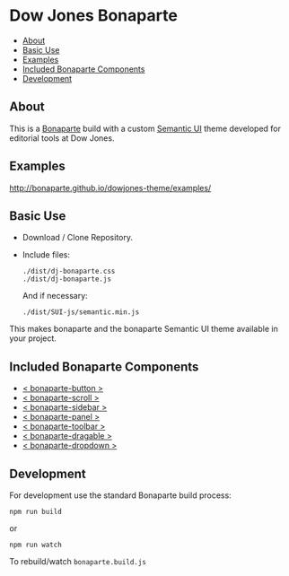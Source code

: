 # Dow Jones Bonaparte

- [About](#about)
- [Basic Use](#basic-use)
- [Examples](#examples)
- [Included Bonaparte Components](#included-bonaparte-components)
- [Development](#development)

## About

This is a [Bonaparte](https://github.com/bonaparte/bonaparte) build with a custom [Semantic UI](http://semantic-ui.com) theme developed for editorial tools at Dow Jones.

## Examples

http://bonaparte.github.io/dowjones-theme/examples/

## Basic Use

- Download / Clone Repository.
- Include files: 

  ```
  ./dist/dj-bonaparte.css
  ./dist/dj-bonaparte.js
  ```
  
  And if necessary:
  ```
  ./dist/SUI-js/semantic.min.js
  ```
  
This makes bonaparte and the bonaparte Semantic UI theme available in your project.


## Included Bonaparte Components

  - [< bonaparte-button >](https://github.com/bonaparte/bonaparte-button)
  - [< bonaparte-scroll >](https://github.com/bonaparte/bonaparte-scroll)
  - [< bonaparte-sidebar >](https://github.com/bonaparte/bonaparte-sidebar)
  - [< bonaparte-panel >](https://github.com/bonaparte/bonaparte-panel)
  - [< bonaparte-toolbar >](https://github.com/bonaparte/bonaparte-toolbar)
  - [< bonaparte-dragable >](https://github.com/bonaparte/bonaparte-dragable)
  - [< bonaparte-dropdown >](https://github.com/bonaparte/bonaparte-dropdown)

## Development

For development use the standard Bonaparte build process:

```
npm run build
```
or
```
npm run watch
```
To rebuild/watch `bonaparte.build.js`
